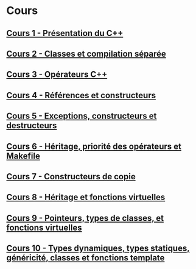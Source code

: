 # Cours

## [Cours 1 - Présentation du C++](./2022.09.09%20-%20Cours%201.md)

## [Cours 2 - Classes et compilation séparée](./2022.09.16%20-%20Cours%202.md)

## [Cours 3 - Opérateurs C++](./2022.09.23%20-%20Cours%203.md)

## [Cours 4 - Références et constructeurs](./2022.09.30%20-%20Cours%204.md)

## [Cours 5 - Exceptions, constructeurs et destructeurs](./2022.10.07%20-%20Cours%205.md)

## [Cours 6 - Héritage, priorité des opérateurs et Makefile](./2022.10.14%20-%20Cours%206.md)

## [Cours 7 - Constructeurs de copie](./2022.10.28%20-%20Cours%207.md)

## [Cours 8 - Héritage et fonctions virtuelles](./2022.11.18%20-%20Cours%208.md)

## [Cours 9 - Pointeurs, types de classes, et fonctions virtuelles](./2022.11.25%20-%20Cours%209.md)

## [Cours 10 - Types dynamiques, types statiques, généricité, classes et fonctions template](./2022.12.02%20-%20Cours%2010.md)
